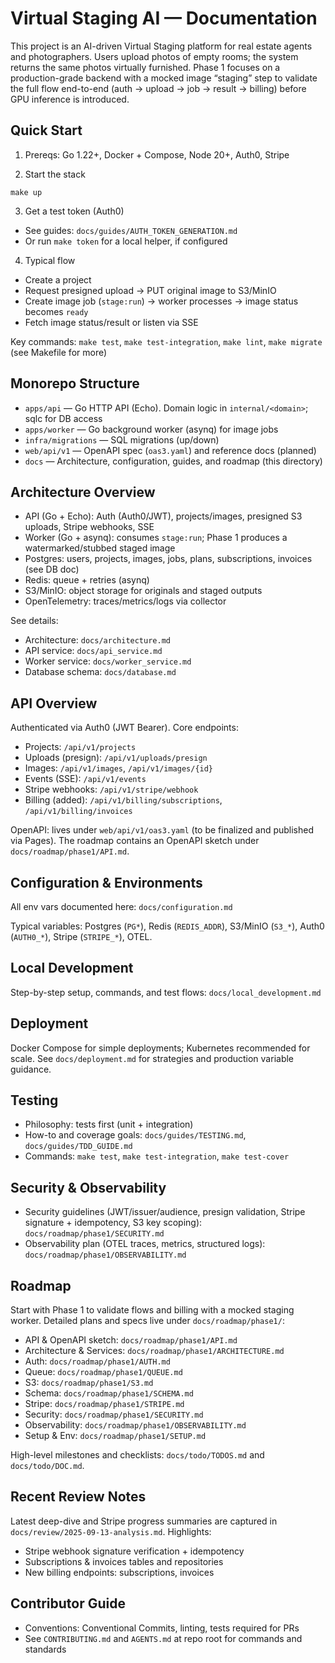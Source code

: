 # Virtual Staging AI — Documentation

This project is an AI-driven Virtual Staging platform for real estate agents and photographers. Users upload photos of empty rooms; the system returns the same photos virtually furnished. Phase 1 focuses on a production-grade backend with a mocked image “staging” step to validate the full flow end-to-end (auth → upload → job → result → billing) before GPU inference is introduced.

## Quick Start

1) Prereqs: Go 1.22+, Docker + Compose, Node 20+, Auth0, Stripe

2) Start the stack
```
make up
```

3) Get a test token (Auth0)
- See guides: `docs/guides/AUTH_TOKEN_GENERATION.md`
- Or run `make token` for a local helper, if configured

4) Typical flow
- Create a project
- Request presigned upload → PUT original image to S3/MinIO
- Create image job (`stage:run`) → worker processes → image status becomes `ready`
- Fetch image status/result or listen via SSE

Key commands: `make test`, `make test-integration`, `make lint`, `make migrate` (see Makefile for more)

## Monorepo Structure

- `apps/api` — Go HTTP API (Echo). Domain logic in `internal/<domain>`; sqlc for DB access
- `apps/worker` — Go background worker (asynq) for image jobs
- `infra/migrations` — SQL migrations (up/down)
- `web/api/v1` — OpenAPI spec (`oas3.yaml`) and reference docs (planned)
- `docs` — Architecture, configuration, guides, and roadmap (this directory)

## Architecture Overview

- API (Go + Echo): Auth (Auth0/JWT), projects/images, presigned S3 uploads, Stripe webhooks, SSE
- Worker (Go + asynq): consumes `stage:run`; Phase 1 produces a watermarked/stubbed staged image
- Postgres: users, projects, images, jobs, plans, subscriptions, invoices (see DB doc)
- Redis: queue + retries (asynq)
- S3/MinIO: object storage for originals and staged outputs
- OpenTelemetry: traces/metrics/logs via collector

See details:
- Architecture: `docs/architecture.md`
- API service: `docs/api_service.md`
- Worker service: `docs/worker_service.md`
- Database schema: `docs/database.md`

## API Overview

Authenticated via Auth0 (JWT Bearer). Core endpoints:
- Projects: `/api/v1/projects`
- Uploads (presign): `/api/v1/uploads/presign`
- Images: `/api/v1/images`, `/api/v1/images/{id}`
- Events (SSE): `/api/v1/events`
- Stripe webhooks: `/api/v1/stripe/webhook`
- Billing (added): `/api/v1/billing/subscriptions`, `/api/v1/billing/invoices`

OpenAPI: lives under `web/api/v1/oas3.yaml` (to be finalized and published via Pages). The roadmap contains an OpenAPI sketch under `docs/roadmap/phase1/API.md`.

## Configuration & Environments

All env vars documented here: `docs/configuration.md`

Typical variables: Postgres (`PG*`), Redis (`REDIS_ADDR`), S3/MinIO (`S3_*`), Auth0 (`AUTH0_*`), Stripe (`STRIPE_*`), OTEL.

## Local Development

Step-by-step setup, commands, and test flows: `docs/local_development.md`

## Deployment

Docker Compose for simple deployments; Kubernetes recommended for scale. See `docs/deployment.md` for strategies and production variable guidance.

## Testing

- Philosophy: tests first (unit + integration)
- How-to and coverage goals: `docs/guides/TESTING.md`, `docs/guides/TDD_GUIDE.md`
- Commands: `make test`, `make test-integration`, `make test-cover`

## Security & Observability

- Security guidelines (JWT/issuer/audience, presign validation, Stripe signature + idempotency, S3 key scoping): `docs/roadmap/phase1/SECURITY.md`
- Observability plan (OTEL traces, metrics, structured logs): `docs/roadmap/phase1/OBSERVABILITY.md`

## Roadmap

Start with Phase 1 to validate flows and billing with a mocked staging worker. Detailed plans and specs live under `docs/roadmap/phase1/`:
- API & OpenAPI sketch: `docs/roadmap/phase1/API.md`
- Architecture & Services: `docs/roadmap/phase1/ARCHITECTURE.md`
- Auth: `docs/roadmap/phase1/AUTH.md`
- Queue: `docs/roadmap/phase1/QUEUE.md`
- S3: `docs/roadmap/phase1/S3.md`
- Schema: `docs/roadmap/phase1/SCHEMA.md`
- Stripe: `docs/roadmap/phase1/STRIPE.md`
- Security: `docs/roadmap/phase1/SECURITY.md`
- Observability: `docs/roadmap/phase1/OBSERVABILITY.md`
- Setup & Env: `docs/roadmap/phase1/SETUP.md`

High-level milestones and checklists: `docs/todo/TODOS.md` and `docs/todo/DOC.md`.

## Recent Review Notes

Latest deep-dive and Stripe progress summaries are captured in `docs/review/2025-09-13-analysis.md`. Highlights:
- Stripe webhook signature verification + idempotency
- Subscriptions & invoices tables and repositories
- New billing endpoints: subscriptions, invoices

## Contributor Guide

- Conventions: Conventional Commits, linting, tests required for PRs
- See `CONTRIBUTING.md` and `AGENTS.md` at repo root for commands and standards

